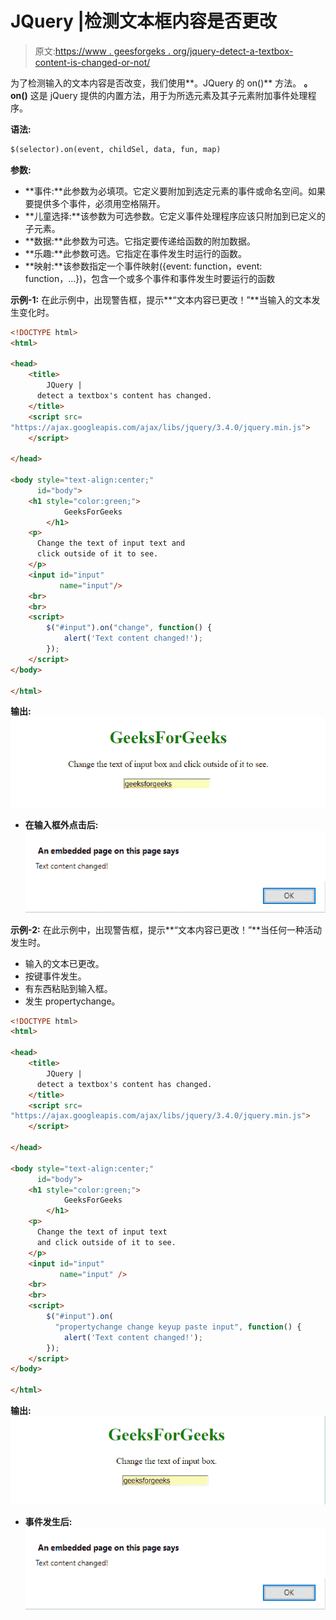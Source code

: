 # JQuery |检测文本框内容是否更改

> 原文:[https://www . geesforgeks . org/jquery-detect-a-textbox-content-is-changed-or-not/](https://www.geeksforgeeks.org/jquery-detect-a-textbox-content-is-changed-or-not/)

为了检测输入的文本内容是否改变，我们使用**。JQuery 的 on()** 方法。
**。on()**
这是 jQuery 提供的内置方法，用于为所选元素及其子元素附加事件处理程序。

**语法:**

```html
$(selector).on(event, childSel, data, fun, map)

```

**参数:**

*   **事件:**此参数为必填项。它定义要附加到选定元素的事件或命名空间。如果要提供多个事件，必须用空格隔开。
*   **儿童选择:**该参数为可选参数。它定义事件处理程序应该只附加到已定义的子元素。
*   **数据:**此参数为可选。它指定要传递给函数的附加数据。
*   **乐趣:**此参数可选。它指定在事件发生时运行的函数。
*   **映射:**该参数指定一个事件映射({event: function，event: function，…})，包含一个或多个事件和事件发生时要运行的函数

**示例-1:** 在此示例中，出现警告框，提示**“文本内容已更改！”**当输入的文本发生变化时。

```html
<!DOCTYPE html> 
<html> 

<head> 
    <title> 
        JQuery |  
      detect a textbox's content has changed. 
    </title> 
    <script src= 
"https://ajax.googleapis.com/ajax/libs/jquery/3.4.0/jquery.min.js"> 
    </script> 

</head> 

<body style="text-align:center;" 
      id="body"> 
    <h1 style="color:green;">   
            GeeksForGeeks   
        </h1> 
    <p> 
      Change the text of input text and 
      click outside of it to see. 
    </p> 
    <input id="input"
           name="input"/> 
    <br> 
    <br> 
    <script> 
        $("#input").on("change", function() { 
            alert('Text content changed!'); 
        }); 
    </script> 
</body> 

</html> 
```

**输出:**
![](img/967919867c51332d32d7133b2b2dbd95.png)

*   **在输入框外点击后:**
    ![](img/c117ef40f3122041b9ed8877f6d20960.png)

**示例-2:** 在此示例中，出现警告框，提示**“文本内容已更改！”**当任何一种活动发生时。

*   输入的文本已更改。
*   按键事件发生。
*   有东西粘贴到输入框。
*   发生 propertychange。

```html
<!DOCTYPE html> 
<html> 

<head> 
    <title> 
        JQuery | 
      detect a textbox's content has changed. 
    </title> 
    <script src= 
"https://ajax.googleapis.com/ajax/libs/jquery/3.4.0/jquery.min.js"> 
    </script> 

</head> 

<body style="text-align:center;" 
      id="body"> 
    <h1 style="color:green;">   
            GeeksForGeeks   
        </h1> 
    <p>  
      Change the text of input text  
      and click outside of it to see. 
    </p> 
    <input id="input" 
           name="input" /> 
    <br> 
    <br> 
    <script> 
        $("#input").on( 
          "propertychange change keyup paste input", function() { 
            alert('Text content changed!'); 
        }); 
    </script> 
</body> 

</html> 
```

**输出:**
![](img/edfcace986e954dd138d7b344ad4be14.png)

*   **事件发生后:**
    ![](img/c117ef40f3122041b9ed8877f6d20960.png)